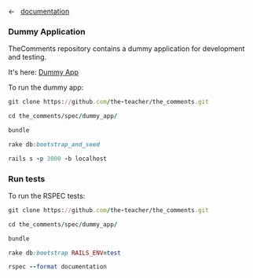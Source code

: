 &larr; &nbsp; [documentation](documentation.md)

### Dummy Application

TheComments repository contains a dummy application for development and testing.

It's here: [Dummy App](https://github.com/the-teacher/the_comments/tree/master/spec/dummy_app)

To run the dummy app:

```ruby
git clone https://github.com/the-teacher/the_comments.git

cd the_comments/spec/dummy_app/

bundle

rake db:bootstrap_and_seed

rails s -p 3000 -b localhost
```

### Run tests

To run the RSPEC tests:

```ruby
git clone https://github.com/the-teacher/the_comments.git

cd the_comments/spec/dummy_app/

bundle

rake db:bootstrap RAILS_ENV=test

rspec --format documentation
```
